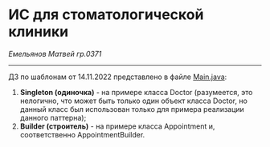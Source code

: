 # ИС для стоматологической клиники
_Емельянов Матвей гр.0371_

---

ДЗ по шаблонам от 14.11.2022 представлено в файле [Main.java](./src/Main.java):
1. __Singleton (одиночка)__ - на примере класса Doctor (разумеется, это нелогично, что может быть только один объект 
класса Doctor, но данный класс был использован только для примера реализации данного паттерна);
2. __Builder (строитель)__ - на примере класса Appointment и, соответственно AppointmentBuilder.